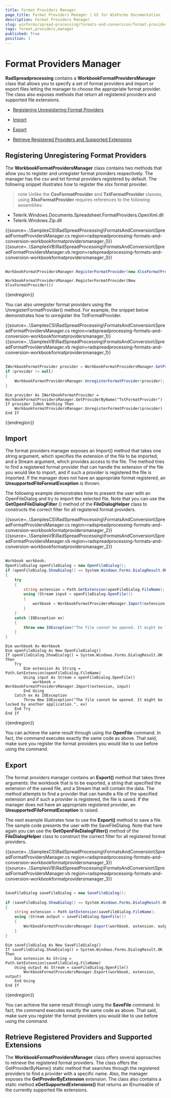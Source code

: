 ```yaml
---
title: Format Providers Manager
page_title: Format Providers Manager | UI for WinForms Documentation
description: Format Providers Manager
slug: winforms/spread-processing/formats-and-conversion/format-providers-manager
tags: format,providers,manager
published: True
position: 1
---
```


# Format Providers Manager

__RadSpreadprocessing__  contains a __WorkbookFormatProvidersManager__ class that allows you to specify a set of format providers and import or export files letting the manager to choose the appropriate format provider. The class also exposes methods that return all registered providers and supported file extensions.

* [Registering Unregistering Format Providers](#registering-unregistering-format-providers)

* [Import](#import)

* [Export](#export)

* [Retrieve Registered Providers and Supported Extensions](#retrieve-registered-providers-and-supported-extensions)

## Registering Unregistering Format Providers

The __WorkbookFormatProvidersManager__ class contains two methods that allow you to register and unregister format providers respectively. The manager has the csv and txt format providers registered by default. The following snippet illustrates how to register the xlsx format provider.

>note Unlike the __CsvFormatProvider__ and __TxtFormatProvider__ classes, using __XlsxFormatProvider__ requires references to the following assemblies:
* Telerik.Windows.Documents.Spreadsheet.FormatProviders.OpenXml.dll
* Telerik.Windows.Zip.dll
>

{{source=..\SamplesCS\RadSpreadProcessing\FormatsAndConversion\SpreadFormatProvidersManager.cs region=radspreadprocessing-formats-and-conversion-workbookformatprovidersmanager_0}} 
{{source=..\SamplesVB\RadSpreadProcessing\FormatsAndConversion\SpreadFormatProvidersManager.vb region=radspreadprocessing-formats-and-conversion-workbookformatprovidersmanager_0}} 

````C#
            
WorkbookFormatProvidersManager.RegisterFormatProvider(new XlsxFormatProvider());

````
````VB.NET
WorkbookFormatProvidersManager.RegisterFormatProvider(New XlsxFormatProvider())

````

{{endregion}} 

You can also unregister format providers using the UnregisterFormatProvider() method. For example, the snippet below demonstrates how to unregister the TxtFormatProvider.

{{source=..\SamplesCS\RadSpreadProcessing\FormatsAndConversion\SpreadFormatProvidersManager.cs region=radspreadprocessing-formats-and-conversion-workbookformatprovidersmanager_1}} 
{{source=..\SamplesVB\RadSpreadProcessing\FormatsAndConversion\SpreadFormatProvidersManager.vb region=radspreadprocessing-formats-and-conversion-workbookformatprovidersmanager_1}} 

````C#
            
IWorkbookFormatProvider provider = WorkbookFormatProvidersManager.GetProviderByName("TxtFormatProvider");
if (provider != null)
{
    WorkbookFormatProvidersManager.UnregisterFormatProvider(provider);
}

````
````VB.NET
Dim provider As IWorkbookFormatProvider = WorkbookFormatProvidersManager.GetProviderByName("TxtFormatProvider")
If provider IsNot Nothing Then
    WorkbookFormatProvidersManager.UnregisterFormatProvider(provider)
End If

````

{{endregion}} 

## Import

The format providers manager exposes an Import() method that takes one string argument, which specifies the extension of the file to be imported,  and a Stream argument, which provides access to the file. The method tries to find a registered format provider that can handle the extension of the file you would like to import, and if such a provider is registered the file is imported. If the manager does not have an appropriate format registered, an __UnsupportedFileFormatException__ is thrown.

The following example demonstrates how to present the user with an OpenFileDialog and try to import the selected file. Note that you can use the __GetOpenFileDialogFilter__ () method of the __FileDialogHelper__ class to constructs the correct filter for all registered format providers.

{{source=..\SamplesCS\RadSpreadProcessing\FormatsAndConversion\SpreadFormatProvidersManager.cs region=radspreadprocessing-formats-and-conversion-workbookformatprovidersmanager_2}} 
{{source=..\SamplesVB\RadSpreadProcessing\FormatsAndConversion\SpreadFormatProvidersManager.vb region=radspreadprocessing-formats-and-conversion-workbookformatprovidersmanager_2}} 

````C#
    
Workbook workbook;
OpenFileDialog openFileDialog = new OpenFileDialog();
if (openFileDialog.ShowDialog() == System.Windows.Forms.DialogResult.OK)
{
    try
    {
        string extension = Path.GetExtension(openFileDialog.FileName);
        using (Stream input = openFileDialog.OpenFile())
        {
            workbook = WorkbookFormatProvidersManager.Import(extension, input);
        }
    }
    catch (IOException ex)
    {
        throw new IOException("The file cannot be opened. It might be locked by another application.", ex);
    }
}

````
````VB.NET
Dim workbook As Workbook
Dim openFileDialog As New OpenFileDialog()
If openFileDialog.ShowDialog() = System.Windows.Forms.DialogResult.OK Then
    Try
        Dim extension As String = Path.GetExtension(openFileDialog.FileName)
        Using input As Stream = openFileDialog.OpenFile()
            workbook = WorkbookFormatProvidersManager.Import(extension, input)
        End Using
    Catch ex As IOException
        Throw New IOException("The file cannot be opened. It might be locked by another application.", ex)
    End Try
End If

````

{{endregion}} 

You can achieve the same result through using the __OpenFile__ command. In fact, the command executes exactly the same code as above. That said, make sure you register the format providers you would like to use before using the command.

## Export

The format providers manager contains an __Export()__ method that takes three arguments: the workbook that is to be exported, a string that specified the extension of the saved file, and a Stream that will contain the data. The method attempts to find a provider that can handle a file of the specified extension and if such a provider is registered, the file is saved. If the manager does not have an appropriate registered provider, an __UnsupportedFileFormatException__ is raised.     
        

The next example illustrates how to use the __Export()__ method to save a file. The sample code presents the user with the SaveFileDialog. Note that here again you can use the __GetOpenFileDialogFilter()__ method of the __FileDialogHelper__  class to construct the correct filter for all registered format providers.

{{source=..\SamplesCS\RadSpreadProcessing\FormatsAndConversion\SpreadFormatProvidersManager.cs region=radspreadprocessing-formats-and-conversion-workbookformatprovidersmanager_3}} 
{{source=..\SamplesVB\RadSpreadProcessing\FormatsAndConversion\SpreadFormatProvidersManager.vb region=radspreadprocessing-formats-and-conversion-workbookformatprovidersmanager_3}} 

````C#
    
SaveFileDialog saveFileDialog = new SaveFileDialog();
        
if (saveFileDialog.ShowDialog() == System.Windows.Forms.DialogResult.OK)
{
    string extension = Path.GetExtension(saveFileDialog.FileName);
    using (Stream output = saveFileDialog.OpenFile())
    {
        WorkbookFormatProvidersManager.Export(workbook, extension, output);
    }
}

````
````VB.NET
Dim saveFileDialog As New SaveFileDialog()
If saveFileDialog.ShowDialog() = System.Windows.Forms.DialogResult.OK Then
    Dim extension As String = Path.GetExtension(saveFileDialog.FileName)
    Using output As Stream = saveFileDialog.OpenFile()
        WorkbookFormatProvidersManager.Export(workbook, extension, output)
    End Using
End If

````

{{endregion}} 

You can achieve the same result through using the __SaveFile__ command. In fact, the command executes exactly the same code as above. That said, make sure you register the format providers you would like to use before using the command.

## Retrieve Registered Providers and Supported Extensions

The __WorkbookFormatProvidersManager__ class offers several approaches to retrieve the registered format providers. The class offers the GetProviderByName() static method that searches through the registered providers to find a provider with a specific name. Also, the manager exposes the __GetProvderByExtension__ extension. The class also contains a static method __xGetSupportedExtensions()__ that returns an IEnumeable of the currently supported file extensions.
